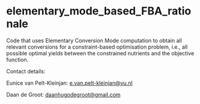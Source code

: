 # elementary_mode_based_FBA_rationale

Code that uses Elementary Conversion Mode computation to obtain all relevant conversions for a constraint-based optimisation problem, i.e., all possible optimal yields between the constrained nutrients and the objective function.



Contact details:

Eunice van Pelt-Kleinjan: e.van.pelt-kleinjan@vu.nl

Daan de Groot: daanhugodegroot@gmail.com

